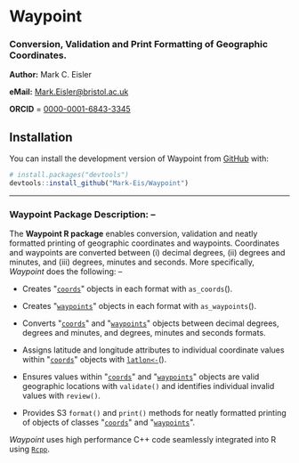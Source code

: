 # Waypoint
### Conversion, Validation and Print Formatting of Geographic Coordinates.

**Author:** Mark C. Eisler

**eMail:** Mark.Eisler@bristol.ac.uk

**ORCID** = [0000-0001-6843-3345](https://orcid.org/0000-0001-6843-3345)

## Installation

You can install the development version of Waypoint from [GitHub](https://github.com/) with:
      
``` r
# install.packages("devtools")
devtools::install_github("Mark-Eis/Waypoint")
```
---

### Waypoint Package Description: –

The **Waypoint R package** enables conversion, validation and neatly formatted printing of
geographic coordinates and waypoints. Coordinates and waypoints are converted between (i) decimal
degrees, (ii) degrees and minutes, and (iii) degrees, minutes and seconds. More specifically,
*Waypoint* does the following: – 

- Creates "[`coords`](https://mark-eis.github.io/Waypoint/reference/coords.html)" objects in each
  format with `as_coords`().

- Creates "[`waypoints`](https://mark-eis.github.io/Waypoint/reference/waypoints.html)" objects in
  each format with `as_waypoints`().

- Converts "[`coords`](https://mark-eis.github.io/Waypoint/reference/coords.html)" and
  "[`waypoints`](https://mark-eis.github.io/Waypoint/reference/waypoints.html)" objects
  between decimal degrees, degrees and minutes, and degrees, minutes and seconds formats.

- Assigns latitude and longitude attributes to individual coordinate values within
  "[`coords`](https://mark-eis.github.io/Waypoint/reference/coords.html)" objects with
  [`latlon<-`](https://mark-eis.github.io/Waypoint/reference/latlon.html)().

- Ensures values within "[`coords`](https://mark-eis.github.io/Waypoint/reference/coords.html)" and
  "[`waypoints`](https://mark-eis.github.io/Waypoint/reference/waypoints.html)" objects are valid
  geographic locations with `validate()` and identifies individual invalid values with `review()`.

- Provides S3 `format()` and `print()` methods for neatly formatted printing of objects of classes
  "[`coords`](https://mark-eis.github.io/Waypoint/reference/coords.html)" and
  "[`waypoints`](https://mark-eis.github.io/Waypoint/reference/waypoints.html)".

*Waypoint* uses high performance C++ code seamlessly integrated into R using
[`Rcpp`](https://www.rcpp.org).

